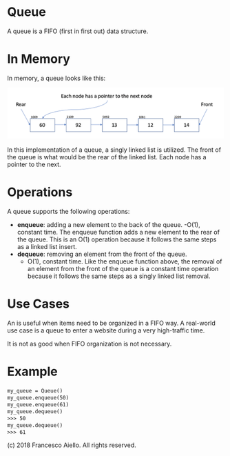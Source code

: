 # Queue

A queue is a FIFO (first in first out) data structure.

# In Memory

In memory, a queue looks like this:

![Image of queue in Memory](../images/queue_memory.png)

In this implementation of a queue, a singly linked list is utilized. The front of the queue is what would be the rear of the linked list. Each node has a pointer to the next.

# Operations

A queue supports the following operations:

- **enqueue**: adding a new element to the back of the queue.
  -O(1), constant time. The enqueue function adds a new element to the rear of the queue. This is an O(1) operation because it follows the same steps as a linked list insert.
- **dequeue**: removing an element from the front of the queue.
  - O(1), constant time. Like the enqueue function above, the removal of an element from the front of the queue is a constant time operation because it follows the same steps as a singly linked list removal.

# Use Cases

An is useful when items need to be organized in a FIFO way. A real-world use case is a queue to enter a website during a very high-traffic time.

It is not as good when FIFO organization is not necessary.

# Example

```
my_queue = Queue()
my_queue.enqueue(50)
my_queue.enqueue(61)
my_queue.dequeue()
>>> 50
my_queue.dequeue()
>>> 61
```

(c) 2018 Francesco Aiello. All rights reserved.
